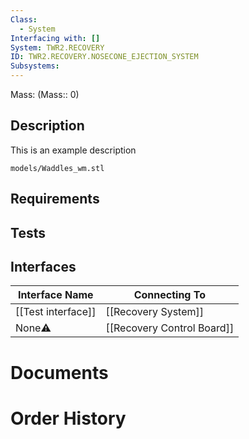 ```yaml
---
Class:
  - System
Interfacing with: []
System: TWR2.RECOVERY
ID: TWR2.RECOVERY.NOSECONE_EJECTION_SYSTEM
Subsystems:
---
```


Mass: (Mass:: 0)

## Description

This is an example description

```stlrendera
models/Waddles_wm.stl
```

## Requirements

## Tests

## Interfaces
| Interface Name     | Connecting To              |
| ------------------ | -------------------------- |
| [[Test interface]] | [[Recovery System]]        |
| None⚠️             | [[Recovery Control Board]] |


# Documents

# Order History
